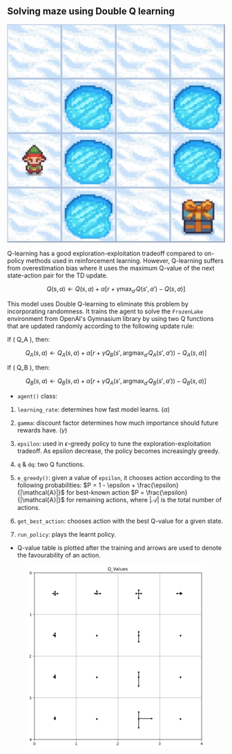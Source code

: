 ## Solving maze using Double Q learning

<div align="center"> <img src="images/agent_run.gif" alt="policy" /> </div>

Q-learning has a good exploration-exploitation tradeoff compared to on-policy methods used in reinforcement learning. However, Q-learning suffers from overestimation bias where it uses the maximum Q-value of the next state-action pair for the TD update.

$$ Q(s, a) \leftarrow Q(s, a) + \alpha \left[ r + \gamma \max_{a'} Q(s', a') - Q(s, a) \right] $$

This model uses Double Q-learning to eliminate this problem by incorporating randomness. It trains the agent to solve the `FrozenLake` environment from OpenAI's Gymnasium library by using two Q functions that are updated randomly according to the following update rule:

If \( Q_A \), then: 

$$ Q_A(s, a) \leftarrow Q_A(s, a) + \alpha \left[ r + \gamma Q_B(s', \text{argmax}_{a'} Q_A(s', a')) - Q_A(s, a) \right] $$ 

If \( Q_B \), then: 

$$ Q_B(s, a) \leftarrow Q_B(s, a) + \alpha \left[ r + \gamma Q_A(s', \text{argmax}_{a'} Q_B(s', a')) - Q_B(s, a) \right] $$


- `agent()` class:
1. `learning_rate`: determines how fast model learns. ($\alpha$)
2. `gamma`: discount factor determines how much importance should future rewards have. ($\gamma$) 
3. `epsilon`: used in $\epsilon$-greedy policy to tune the exploration-exploitation tradeoff. As epsilon decrease, the policy becomes increasingly greedy.
4. `q` & `dq`: two Q functions.

5. `e_greedy()`: given a value of `epsilon`, it chooses action according to the following probabilities: 
$P = 1 - \epsilon + \frac{\epsilon}{|\mathcal{A}|}$ for best-known action 
$P = \frac{\epsilon}{|\mathcal{A}|}$ for remaining actions, where $|\mathcal{A}|$ is the total number of actions.
6. `get_best_action`: chooses action with the best Q-value for a given state.
7. `run_policy`: plays the learnt policy.

- Q-value table is plotted after the training and arrows are used to denote the favourability of an action. 

<div align="center"> <img src="images/Q_Value_plot.png" alt="Q-value plot" /> </div>